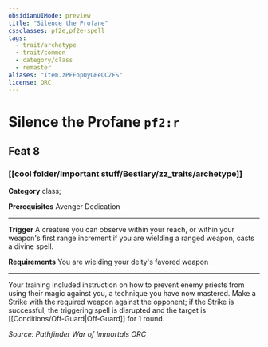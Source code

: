 ```yaml
---
obsidianUIMode: preview
title: "Silence the Profane"
cssclasses: pf2e,pf2e-spell
tags:
  - trait/archetype
  - trait/common
  - category/class
  - remaster
aliases: "Item.zPFEopOyGEeQCZFS"
license: ORC
---
```

# Silence the Profane `pf2:r`
## Feat 8
### [[cool folder/Important stuff/Bestiary/zz_traits/archetype]]

**Category** class; 



**Prerequisites** Avenger Dedication
* * *
**Trigger** A creature you can observe within your reach, or within your weapon's first range increment if you are wielding a ranged weapon, casts a divine spell.

**Requirements** You are wielding your deity's favored weapon

* * *

Your training included instruction on how to prevent enemy priests from using their magic against you, a technique you have now mastered. Make a Strike with the required weapon against the opponent; if the Strike is successful, the triggering spell is disrupted and the target is [[Conditions/Off-Guard|Off-Guard]] for 1 round.

*Source: Pathfinder War of Immortals*
*ORC*